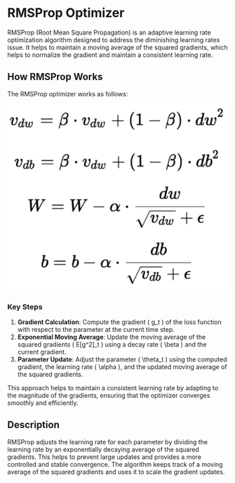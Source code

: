 
# RMSProp Optimizer

RMSProp (Root Mean Square Propagation) is an adaptive learning rate optimization algorithm designed to address the diminishing learning rates issue. It helps to maintain a moving average of the squared gradients, which helps to normalize the gradient and maintain a consistent learning rate.

## How RMSProp Works


The RMSProp optimizer works as follows:

![RMS](RMSprop/RMSprop.webp)

### Key Steps

1. **Gradient Calculation**: Compute the gradient \( g_t \) of the loss function with respect to the parameter at the current time step.
2. **Exponential Moving Average**: Update the moving average of the squared gradients \( E[g^2]_t \) using a decay rate \( \beta \) and the current gradient.
3. **Parameter Update**: Adjust the parameter \( \theta_t \) using the computed gradient, the learning rate \( \alpha \), and the updated moving average of the squared gradients.

This approach helps to maintain a consistent learning rate by adapting to the magnitude of the gradients, ensuring that the optimizer converges smoothly and efficiently.


## Description

RMSProp adjusts the learning rate for each parameter by dividing the learning rate by an exponentially decaying average of the squared gradients. This helps to prevent large updates and provides a more controlled and stable convergence. The algorithm keeps track of a moving average of the squared gradients and uses it to scale the gradient updates.
